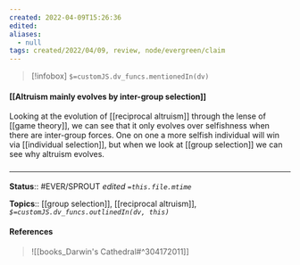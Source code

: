 ```yaml
---
created: 2022-04-09T15:26:36 
edited: 
aliases:
  - null
tags: created/2022/04/09, review, node/evergreen/claim
---
```

> [!infobox]
`$=customJS.dv_funcs.mentionedIn(dv)`

#### [[Altruism mainly evolves by inter-group selection]]

Looking at the evolution of [[reciprocal altruism]] through the lense of [[game theory]],
we can see that it only evolves over selfishness when there are inter-group forces.
One on one a more selfish individual will win via [[individual selection]], but when we look at [[group selection]] we can see why altruism evolves.



### <hr class="footnote"/>

**Status**:: #EVER/SPROUT
*edited `=this.file.mtime`*

**Topics**:: [[group selection]], [[reciprocal altruism]], 
*`$=customJS.dv_funcs.outlinedIn(dv, this)`*

#### References

> ![[books_Darwin's Cathedral#^304172011]]